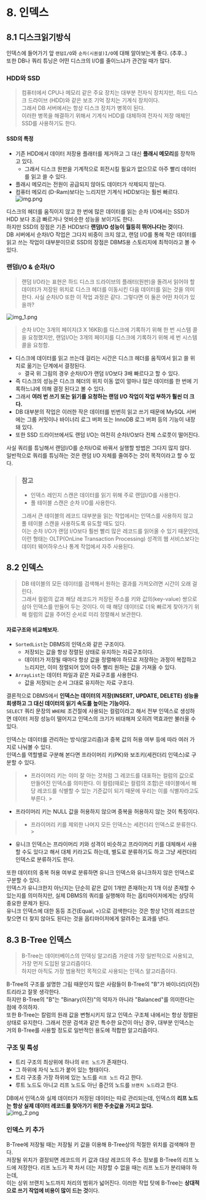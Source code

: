 # 8. 인덱스

## 8.1 디스크읽기방식

인덱스에 들어가기 앞 `랜덤I/O`와 `순차(시퀀셜)I/O`에 대해 알아보는게 좋다. (추후..)<br>
또한 DB나 쿼리 튜닝은 어떤 디스크의 I/O를 줄이느냐가 관건일 때가 많다.

### HDD와 SSD

> 컴퓨터에서 CPU나 메모리 같은 주요 장치는 대부분 전자식 장치지만, 하드 디스크 드라이브 (HDD)와 같은 보조 기억 장치는 기계식 장치이다.<br>
> 그래서 DB 서버에서는 항상 디스크 장치가 병목이 된다.<br>
> 이러한 병목을 해결하기 위해서 기계식 HDD를 대체하여 전자식 저장 매체인 SSD를 사용하기도 한다.<br>

#### SSD의 특정

- 기존 HDD에서 데이터 저장용 플래터를 제거하고 그 대신 **플래시 메모리**를 장착하고 있다.
    - 그래서 디스크 원판을 기계적으로 회전시킬 필요가 없으므로 아주 빨리 데이터를 읽고 쓸 수 있다.
- 플래시 메모리는 전원이 공급되지 않아도 데이터가 삭제되지 않는다.
- 컴퓨터 메모리 (D-Ram)보다는 느리지만 기계식 HDD보다는 훨씬 빠르다.
  ![img.png](img.png)

디스크의 헤더를 움직이지 않고 한 번에 많은 데이터를 읽는 순차 I/O에서는 SSD가 HDD 보다 조금 빠르거나 엇비슷한 성능을 보이기도 한다.<br>
하지만 SSD의 장점은 기존 HDD보다 **랜덤I/O 성능이 월등히 뛰어나다는 것**이다.<br>
DB 서버에서 순차I/O 작업은 그다지 비중이 크지 않고, 랜덤 I/O를 통해 작은 데이터를 읽고 쓰는 작업이 대부분이므로 SSD의 장점은 DBMS용 스토리지에 최적이라고 볼 수 있다.

### 랜덤I/O & 순차I/O

> 랜덤 I/O라는 표현은 하드 디스크 드라이브의 플래터(원판)을 돌려서 읽어야 할 데이터가 저장된 위치로 디스크 헤더를 이동시킨 다음 데이터를 읽는 것을 의미한다.
> 사실 순차I/O 또한 이 작업 과정은 같다. 그렇다면 이 둘은 어떤 차이가 있을까?

![img_1.png](img_1.png)
> 순차 I/O는 3개의 페이지(3 X 16KB)를 디스크에 기록하기 위해 한 번 시스템 콜을 요청했지만, 랜덤I/O는 3개의 페이지를 디스크에 기록하기 위해 세 번 시스템 콜을 요청함.

- 디스크에 데이터를 읽고 쓰는데 걸리는 시간은 디스크 헤더를 움직여서 읽고 쓸 위치로 옮기는 단계에서 결정된다.
    - 결국 위 그림의 경우 순차I/O가 랜덤 I/O보다 3배 빠르다고 할 수 있다.
- 즉 디스크의 성능은 디스크 헤더의 위치 이동 없이 얼마나 많은 데이터를 한 번에 기록하느냐에 의해 결정 된다고 볼 수 있다.
- 그래서 **여러 번 쓰기 또는 읽기를 요청하는 랜덤 I/O 작업이 작업 부하가 훨씬 더 크다.**
- DB 대부분의 작업은 이러한 작은 데이터를 빈번히 읽고 쓰기 때문에 MySQL 서버에는 그룹 커밋이나 바이너리 로그 버퍼 또는 InnoDB 로그 버퍼 등의 기능이 내장돼 있다.
- 또한 SSD 드라이브에서도 랜덤 I/O는 여전히 순차I/O보다 전체 스로풋이 떨어진다.

사실 쿼리를 튜닝해서 랜덤I/O를 순차I/O로 바꿔서 실행할 방법은 그다지 많지 않다.<br>
일반적으로 쿼리를 튜닝하는 것은 랜덤 I/O 자체를 줄여주는 것이 목적이라고 할 수 있다.

> ### 참고
> - 인덱스 레인지 스캔은 데이터를 읽기 위해 주로 랜덤I/O를 사용한다.
> - 풀 테이블 스캔은 순차 I/O를 사용한다.
>
> 그래서 큰 테이블의 레코드 대부분을 읽는 작업에서는 인덱스를 사용하지 않고 풀 테이블 스캔을 사용하도록 유도할 때도 있다.<br>
> 이는 순차 I/O가 랜덤 I/O보다 훨씬 빨리 많은 레코드를 읽어올 수 있기 때문인데, 이런 형태는 OLTP(OnLine Transaction Processing) 성격의 웹 서비스보다는 데이터
> 웨어하우스나 통계 작업에서 자주 사용된다.

## 8.2 인덱스

> DB 테이블의 모든 데이터를 검색해서 원하는 결과를 가져오려면 시간이 오래 걸린다.<br>
> 그래서 컬럼의 값과 해당 레코드가 저장된 주소를 키와 값의(key-value) 쌍으로 삼아 인덱스를 만들어 두는 것이다.
> 이 때 해당 데이터로 더욱 빠르게 찾아가기 위해 컬럼의 값을 주어진 순서로 미리 정렬해서 보관한다.

#### 자료구조와 비교해보자.

- `SortedList`는 DBMS의 인덱스와 같은 구조이다.
    - 저장되는 값을 항상 정렬된 상태로 유지하는 자료구조이다.
    - 데이터가 저장될 때마다 항상 값을 정렬해야 하므로 저장하는 과정이 복잡하고 느리지만, 이미 정렬되어 있어 아주 빨리 원하는 값을 가져올 수 있다.
- `ArrayList`는 데이터 파일과 같은 자료구조를 사용한다.
    - 값을 저장되는 순서 그대로 유지하는 자료 구조다.

결론적으로 DBMS에서 **인덱스는 데이터의 저장(INSERT, UPDATE, DELETE) 성능을 희생하고 그 대신 데이터의 읽기 속도를 높이는 기능이다.**<br>
`SELECT` 쿼리 문장의 `WHERE` 조건절에 사용되는 컬럼이라고 해서 전부 인덱스로 생성하면 데이터 저장 성능이 떨어지고 인덱스의 크기가 비대해져 오히려 역효과만 불러올 수 있다.

인덱스는 데이터를 관리하는 방식(알고리즘)과 중복 값의 허용 여부 등에 따라 여러 가지로 나눠볼 수 있다.<br>
인덱스를 역할별로 구분해 본다면 프라이머리 키(PK)와 보조키(세컨더리 인덱스)로 구분할 수 있다.

> - 프라이머리 키는 이미 잘 아는 것처럼 그 레코드를 대표하는 컬럼의 값으로 만들어진 인덱스를 의미한다. 이 컬럼(때로는 컬럼의 조합)은 테이블에서 해당 레코드를 식별할 수 있는 기준값이 되기 때문에 우리는 이를
    식별자라고도 부른다.
    >
- 프라이머리 키는 NULL 값을 허용하지 않으며 중복을 허용하지 않는 것이 특징이다.
> - 프라이머리 키를 제외한 나머지 모든 인덱스는 세컨더리 인덱스로 분류한다.
    >
- 유니크 인덱스는 프라이머리 키와 성격이 비슷하고 프라이머리 키를 대체해서 사용할 수도 있다고 해서 대체 키라고도 하는데, 별도로 분류하기도 하고 그냥 세컨더리 인덱스로 분류하기도 한다.

또한 데이터의 중복 허용 여부로 분류하면 유니크 인덱스와 유니크하지 않은 인덱스로 구분할 수 있다. <br>
인덱스가 유니크한지 아닌지는 단순히 같은 값이 1개만 존재하는지 1개 이상 존재할 수 있는지를 의미하지만, 실제 DBMS의 쿼리를 실행해야 하는 옵티마이저에게는 상당히 중요한 문제가 된다.<br>
유니크 인덱스에 대한 동등 조건(Equal, =)으로 검색한다는 것은 항상 1건의 레코드만 찾으면 더 찾지 않아도 된다는 것을 옵티마이저에게 알려주는 효과를 낸다.

## 8.3 B-Tree 인덱스

> B-Tree는 데이터베이스의 인덱싱 알고리즘 가운데 가장 일반적으로 사용되고, 가장 먼저 도입된 알고리즘이다.<br>
> 하지만 아직도 가장 범용적인 목적으로 사용되는 인덱스 알고리즘이다.

B-Tree의 구조를 설명한 그림 때문인지 많은 사람들이 B-Tree의 "B"가 바이너리(이진) 트리라고 잘못 생각한다.<br>
하지만 B-Tree의 "B"는 "Binary(이진)"의 약자가 아니라 "Balanced"를 의미한다는 점에 주의하자.<br>
또한 B-Tree는 칼럼의 원래 값을 변형시키지 않고 인덱스 구조체 내에서는 항상 정렬된 상태로 유지한다. 그래서 전문 검색과 같은 특수한 요건이 아닌 경우, 대부분 인덱스는 거의 B-Tree를 사용할 정도로 일반적인 용도에 적합한 알고리즘이다.

### 구조 및 특성
- 트리 구조의 최상위에 하나의 `루트 노드`가 존재한다.
- 그 하위에 자식 노드가 붙어 있는 형태이다.
- 트리 구조중 가장 하위에 있는 노드를 `리프 노드` 라고 한다.
- 루트 노드도 아니고 리프 노드도 아닌 중간의 노드를 `브랜치 노드`라고 한다.

DB에서 인덱스와 실제 데이터가 저장된 데이터는 따로 관리되는데, 인덱스의 **리프 노드는 항상 실제 데이터 레코드를 찾아가기 위한 주솟값을 가지고 있다.** <br>
![img_2.png](img_2.png)

### 인덱스 키 추가
B-Tree에 저장될 때는 저장될 키 값을 이용해 B-Tree상의 적절한 위치를 검색해야 한다.<br>
저장될 위치가 결정되면 레코드의 키 값과 대상 레코드의 주소 정보를 B-Tree의 리프 노드에 저장한다. 리프 노드가 꽉 차서 더는 저장할 수 없을 때는 리프 노드가 분리돼야 하는데,<br>
이는 상위 브랜치 노드까지 처리의 범위가 넓어진다. 이러한 작업 탓에 B-Tree는 **상대적으로 쓰기 작업에 비용이 많이 드는 것**이다.
